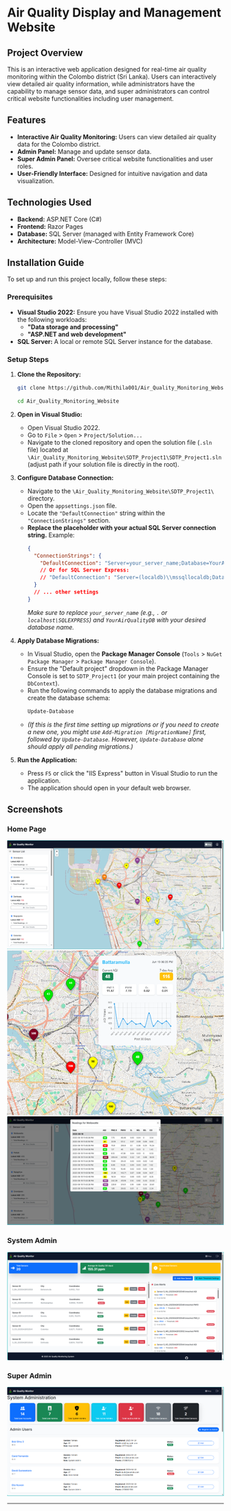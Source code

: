 # Air Quality Display and Management Website

## Project Overview

This is an interactive web application designed for real-time air quality monitoring within the Colombo district (Sri Lanka). Users can interactively view detailed air quality information, while administrators have the capability to manage sensor data, and super administrators can control critical website functionalities including user management.

## Features

- **Interactive Air Quality Monitoring:** Users can view detailed air quality data for the Colombo district.
- **Admin Panel:** Manage and update sensor data.
- **Super Admin Panel:** Oversee critical website functionalities and user roles.
- **User-Friendly Interface:** Designed for intuitive navigation and data visualization.

## Technologies Used

- **Backend:** ASP.NET Core (C#)
- **Frontend:** Razor Pages
- **Database:** SQL Server (managed with Entity Framework Core)
- **Architecture:** Model-View-Controller (MVC)

## Installation Guide

To set up and run this project locally, follow these steps:

### Prerequisites

- **Visual Studio 2022:** Ensure you have Visual Studio 2022 installed with the following workloads:
  - **"Data storage and processing"**
  - **"ASP.NET and web development"**
- **SQL Server:** A local or remote SQL Server instance for the database.

### Setup Steps

1.  **Clone the Repository:**

    ```bash
    git clone https://github.com/Mithila001/Air_Quality_Monitoring_Website.git
    ```

    ```bash
    cd Air_Quality_Monitoring_Website
    ```

2.  **Open in Visual Studio:**

    - Open Visual Studio 2022.
    - Go to `File` > `Open` > `Project/Solution...`
    - Navigate to the cloned repository and open the solution file (`.sln` file) located at `\Air_Quality_Monitoring_Website\SDTP_Project1\SDTP_Project1.sln` (adjust path if your solution file is directly in the root).

3.  **Configure Database Connection:**

    - Navigate to the `\Air_Quality_Monitoring_Website\SDTP_Project1\` directory.
    - Open the `appsettings.json` file.
    - Locate the `"DefaultConnection"` string within the `"ConnectionStrings"` section.
    - **Replace the placeholder with your actual SQL Server connection string.**
      Example:
      ```json
      {
        "ConnectionStrings": {
          "DefaultConnection": "Server=your_server_name;Database=YourAirQualityDB;Integrated Security=True;TrustServerCertificate=True;"
          // Or for SQL Server Express:
          // "DefaultConnection": "Server=(localdb)\\mssqllocaldb;Database=YourAirQualityDB;Integrated Security=True;TrustServerCertificate=True;"
        }
        // ... other settings
      }
      ```
      _Make sure to replace `your_server_name` (e.g., `.` or `localhost\SQLEXPRESS`) and `YourAirQualityDB` with your desired database name._

4.  **Apply Database Migrations:**

    - In Visual Studio, open the **Package Manager Console** (`Tools` > `NuGet Package Manager` > `Package Manager Console`).
    - Ensure the "Default project" dropdown in the Package Manager Console is set to `SDTP_Project1` (or your main project containing the `DbContext`).
    - Run the following commands to apply the database migrations and create the database schema:
      ```powershell
      Update-Database
      ```
    - _(If this is the first time setting up migrations or if you need to create a new one, you might use `Add-Migration [MigrationName]` first, followed by `Update-Database`. However, `Update-Database` alone should apply all pending migrations.)_

5.  **Run the Application:**
    - Press `F5` or click the "IIS Express" button in Visual Studio to run the application.
    - The application should open in your default web browser.

## Screenshots

### Home Page

![Home Page 1 Screenshot](screenshots/homePage.png)
![Home Page 2 Screenshot](screenshots/Home_AQI_Info.png)
![Home Page 3 Screenshot](screenshots/Home_AQI_Table.png)

### System Admin

![System Admin Screenshot](screenshots/userAdmin.png)

### Super Admin

![Super Admin Screenshot](screenshots/System%20Admin.png)

---
